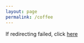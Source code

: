 ```yaml
---
layout: page
permalink: /coffee
---
```

<script defer>
    window.location.replace("/events/2021/03/22/hacking-a-coffee-maker.html")
</script>
<p>If redirecting failed, click <a href="/events/2021/03/22/hacking-a-coffee-maker.html">here</a></p>